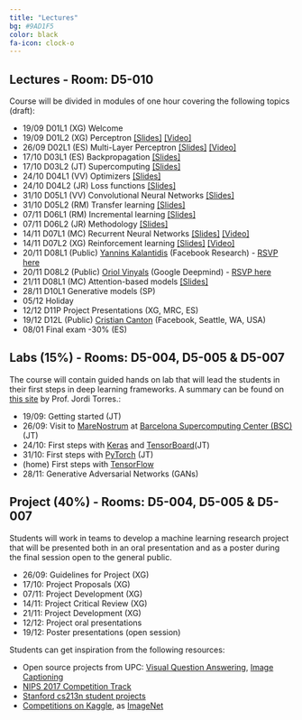 ```yaml
---
title: "Lectures"
bg: #9AD1F5
color: black
fa-icon: clock-o
---
```


## Lectures - Room: D5-010

Course will be divided in modules of one hour covering the following topics (draft):

* 19/09 D01L1 (XG) Welcome  
* 19/09 D01L2 (XG) Perceptron [[Slides]][d1l2-slides] [[Video]][d1l2-video] 
* 26/09 D02L1 (ES) Multi-Layer Perceptron [[Slides]][d2l1-slides] [[Video]][d2l1-video]
* 17/10 D03L1 (ES) Backpropagation [[Slides]][d3l1-slides]
* 17/10 D03L2 (JT) Supercomputing [[Slides]][d3l2-slides]
* 24/10 D04L1 (VV) Optimizers [[Slides]][d4l1-slides] 
* 24/10 D04L2 (JR) Loss functions [[Slides]][d4l2-slides] 
* 31/10 D05L1 (VV) Convolutional Neural Networks [[Slides]][d5l1-slides]
* 31/10 D05L2 (RM) Transfer learning [[Slides]][d5l2-slides]
* 07/11 D06L1 (RM) Incremental learning [[Slides]][d6l1-slides]
* 07/11 D06L2 (JR) Methodology [[Slides]][d6l2-slides]
* 14/11 D07L1 (MC) Recurrent Neural Networks [[Slides]][d7l1-slides] [[Video]][d7l1-video]
* 14/11 D07L2 (XG) Reinforcement learning [[Slides]][d7l2-slides] [[Video]][d7l2-video]
* 20/11 D08L1 (Public) [Yannins Kalantidis][YannisKalantidis] (Facebook Research) - [RSVP here][guest1-rsvp]
* 20/11 D08L2 (Public) [Oriol Vinyals][OriolVinyals] (Google Deepmind) - [RSVP here][guest1-rsvp]
* 21/11 D08L1 (MC) Attention-based models [[Slides]][d8l-slides]
* 28/11 D10L1 Generative models (SP)
* 05/12 Holiday
* 12/12 D11P Project Presentations (XG, MRC, ES)
* 19/12 D12L (Public) [Cristian Canton][CristianCanton] (Facebook, Seattle, WA, USA)
* 08/01 Final exam -30% (ES)

[d1l2-slides]: https://www.slideshare.net/xavigiro/the-perceptron-audio-and-vision-d1l2-2017-upc-deep-learning-for-artificial-intelligence
[d1l2-video]: https://youtu.be/7L75hHF4STM
[d2l1-slides]: https://www.slideshare.net/xavigiro/multilayer-perceptron-dlai-d1l2-2017-upc-deep-learning-for-artificial-intelligence
[d2l1-video]: https://youtu.be/F03UEq8yVkI
[d3l1-slides]: https://www.slideshare.net/xavigiro/backpropagation-dlai-d3l1-2017-upc-deep-learning-for-artificial-intelligence
[d3l2-slides]: https://www.slideshare.net/xavigiro/why-supercomputing-matters-to-deep-learning-dlai-d3l2-2017-upc-deep-learning-for-artificial-intelligence
[d4l1-slides]: https://www.slideshare.net/xavigiro/optimization-dlai-d4l1-2017-upc-deep-learning-for-artificial-intelligence
[d4l2-slides]: https://www.slideshare.net/xavigiro/loss-functions-dlai-d4l2-2017-upc-deep-learning-for-artificial-intelligence/1
[d5l1-slides]: https://www.slideshare.net/xavigiro/convolutional-neural-networks-dlai-d5l2-2017-upc-deep-learning-for-artificial-intelligence
[d5l2-slides]: https://www.slideshare.net/xavigiro/transfer-learning-and-domain-adaptation-dlai-d5l2-2017-upc-deep-learning-for-artificial-intelligence
[d6l1-slides]: https://www.slideshare.net/xavigiro/lifelong-incremental-learning-dlai-d6l1-2017-upc-deep-learning-for-artificial-intelligence
[d6l2-slides]: https://www.slideshare.net/xavigiro/methodology-dlai-d6l2-2017-upc-deep-learning-for-artificial-intelligence
[d7l1-slides]: https://www.slideshare.net/xavigiro/recurrent-neural-networks-dlai-d7l1-2017-upc-deep-learning-for-artificial-intelligence
[d7l1-video]: https://youtu.be/N3DzDnzL19U
[d7l2-slides]: https://www.slideshare.net/xavigiro/reinforcement-learning-dlai-d7l2-2017-upc-deep-learning-for-artificial-intelligence
[d7l2-video]: https://youtu.be/vPlWFj0-j7I
[d8l-slides]: https://www.slideshare.net/xavigiro/attentionbased-models-dlai-d8l-2017-upc-deep-learning-for-artificial-intelligence

[guest1-rsvp]: https://www.eventbrite.com/e/deep-learning-at-upc-barcelona-oriol-vinyals-and-yannis-kalantidis-tickets-39545555822

[YannisKalantidis]: http://www.skamalas.com/
[OriolVinyals]: https://research.google.com/pubs/OriolVinyals.html
[JoseMAlvarez]: http://josemalvarez.net/
[CristianCanton]: https://cristiancanton.github.io/

## Labs (15%) - Rooms: D5-004, D5-005 & D5-007
The course will contain guided hands on lab that will lead the students in their first steps in deep learning frameworks. A summary can be found on [this site](http://jorditorres.org/research-teaching/teaching-activity/dlai-met-2017/) by Prof. Jordi Torres.:

* 19/09: Getting started (JT)
* 26/09: Visit to [MareNostrum](https://www.bsc.es/innovation-and-services/supercomputers-and-facilities/marenostrum) at [Barcelona Supercomputing Center (BSC)](https://www.bsc.es/) (JT)
* 24/10: First steps with [Keras](https://keras.io/) and [TensorBoard](https://www.tensorflow.org/get_started/summaries_and_tensorboard)(JT)
* 31/10: First steps with [PyTorch](http://pytorch.org/) (JT)
* (home) First steps with [TensorFlow](https://www.tensorflow.org/)
* 28/11: Generative Adversarial Networks (GANs)

## Project (40%) - Rooms: D5-004, D5-005 & D5-007

Students will work in teams to develop a machine learning research project that will be presented both in an oral presentation and as a poster during the final session open to the general public. 

* 26/09: Guidelines for Project (XG)
* 17/10: Project Proposals (XG)
* 07/11: Project Development (XG)
* 14/11: Project Critical Review (XG)
* 21/11: Project Development (XG)
* 12/12: Project oral presentations
* 19/12: Poster presentations (open session)

Students can get inspiration from the following resources:

* Open source projects from UPC: [Visual Question Answering](http://imatge-upc.github.io/vqa-2016-cvprw/), [Image Captioning](https://github.com/amaiasalvador/imcap_keras)
* [NIPS 2017 Competition Track](https://nips.cc/Conferences/2017/CompetitionTrack)
* [Stanford cs213n student projects](http://cs231n.stanford.edu/reports.html)
* [Competitions on Kaggle](https://www.kaggle.com/competitions), as [ImageNet](https://www.kaggle.com/c/imagenet-object-localization-challenge)
